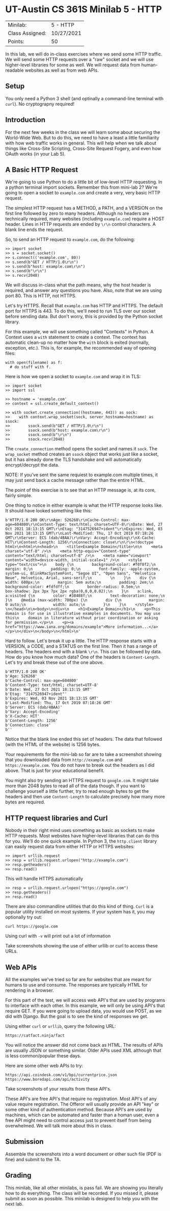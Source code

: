 # UT-Austin CS 361S Minilab 5 - HTTP

|||
|---|---|
| Minilab: | 5 - HTTP |
| Class Assigned: | 10/27/2021 |
| Points: | 50 |

In this lab, we will do in-class exercises where we send some HTTP traffic.
We will send some HTTP requests over a "raw" socket and we will use higher-level
libraries for some as well. We will request data from human-readable websites
as well as from web APIs.

## Setup

You only need a Python 3 shell (and optinally a command-line terminal with `curl`). 
No cryptograpny required!

## Introduction

For the next few weeks in the class we will learn some about securing
the World-Wide Web. But to do this, we need to have a least a little
familiarity with how web traffic works in general. This will help when
we talk about things like Cross-Site Scripting, Cross-Site Request Fogery,
and even how OAuth works (in your Lab 5).

## A Basic HTTP Request

We're going to use Python to do a little bit of low-level HTTP requesting.
In a python terminal import sockets. Remember this from mini-lab 2? We're going
to open a socket to `example.com` and create a very, very basic HTTP request.

The simplest HTTP request has a METHOD, a PATH, and a VERSION on the first line
followed by zero to many headers. Although no headers are technically required,
many websites (including `example.com`) require a HOST header. Lines in HTTP
requests are ended by `\r\n` control characters. A blank line ends the request.

So, to send an HTTP request to `example.com`, do the following:

    >> import socket
    >> s = socket.socket()
    >> s.connect(('example.com', 80))
    >> s.send(b"GET / HTTP/1.0\r\n")
    >> s.send(b"host: example.com\r\n")
    >> s.send(b"\r\n")
    >> s.recv(2048)
    
We will discuss in-class what the path means, why the host header is required, and answer
any questions you have. Also, note that we are using port 80. This is HTTP, not HTTPS.

Let's try HTTPS. Recall that `example.com` has HTTP and HTTPS. The default port for HTTPS
is 443. To do this, we'll need to run TLS over our socket before sending data. But don't worry,
this is provided by the Python socket library.

For this example, we will use something called "Contexts" in Python. A Context uses a
`with` statement to create a context. The context has automatic clean-up no matter how the
`with` block is exited (normally, exception, etc.). This is, for example, the recommended
way of opening files:

    with open(filename) as f:
      # do stuff with f.
      
Here is how we open a socket to `example.com` and wrap it in TLS:

    >> import socket
    >> import ssl

    >> hostname = 'example.com'
    >> context = ssl.create_default_context()

    >> with socket.create_connection((hostname, 443)) as sock:
    >>    with context.wrap_socket(sock, server_hostname=hostname) as ssock:
    >>        ssock.send(b"GET / HTTP/1.0\r\n")
    >>        ssock.send(b"host: example.com\r\n")
    >>        ssock.send(b"\r\n")
    >>        ssock.recv(2048)
    
The `create_connection` method opens the socket and names it `sock`. The
`wrap_socket` method creates an `ssock` object that works just like a socket,
but it has already done the TLS handshake and will automatically encrypt/decrypt
the data.

NOTE: If you've sent the same requiest to example.com multiple times, it
may just send back a cache message rather than the entire HTML.

The point of this exercise is to see that an HTTP message is, at its core,
fairly simple.

One thing to notice in either example is what the HTTP response looks like.
It should have looked something like this:

    b'HTTP/1.0 200 OK\r\nAge: 526268\r\nCache-Control: max-age=604800\r\nContent-Type: text/html; charset=UTF-8\r\nDate: Wed, 27 Oct 2021 18:13:15 GMT\r\nEtag: "3147526947+ident"\r\nExpires: Wed, 03 Nov 2021 18:13:15 GMT\r\nLast-Modified: Thu, 17 Oct 2019 07:18:26 GMT\r\nServer: ECS (dab/4BAA)\r\nVary: Accept-Encoding\r\nX-Cache: HIT\r\nContent-Length: 1256\r\nConnection: close\r\n\r\n<!doctype html>\n<html>\n<head>\n    <title>Example Domain</title>\n\n    <meta charset="utf-8" />\n    <meta http-equiv="Content-type" content="text/html; charset=utf-8" />\n    <meta name="viewport" content="width=device-width, initial-scale=1" />\n    <style type="text/css">\n    body {\n        background-color: #f0f0f2;\n        margin: 0;\n        padding: 0;\n        font-family: -apple-system, system-ui, BlinkMacSystemFont, "Segoe UI", "Open Sans", "Helvetica Neue", Helvetica, Arial, sans-serif;\n        \n    }\n    div {\n        width: 600px;\n        margin: 5em auto;\n        padding: 2em;\n        background-color: #fdfdff;\n        border-radius: 0.5em;\n        box-shadow: 2px 3px 7px 2px rgba(0,0,0,0.02);\n    }\n    a:link, a:visited {\n        color: #38488f;\n        text-decoration: none;\n    }\n    @media (max-width: 700px) {\n        div {\n            margin: 0 auto;\n            width: auto;\n        }\n    }\n    </style>    \n</head>\n\n<body>\n<div>\n    <h1>Example Domain</h1>\n    <p>This domain is for use in illustrative examples in documents. You may use this\n    domain in literature without prior coordination or asking for permission.</p>\n    <p><a href="https://www.iana.org/domains/example">More information...</a></p>\n</div>\n</body>\n</html>\n'

Hard to follow. Let's break it up a little. The HTTP response starts with a VERSION, a CODE, and a STATUS on the
first line. Then it has a range of headers. The headers end with a blank `\r\n`. This can be followed
by data. How do you know how much data? One of the headers is `Content-Length`. Let's try and break
these out of the one above.

    b'HTTP/1.0 200 OK'
    b'Age: 526268'
    b'Cache-Control: max-age=604800'
    b'Content-Type: text/html; charset=UTF-8'
    b'Date: Wed, 27 Oct 2021 18:13:15 GMT'
    b'Etag: "3147526947+ident"'
    b'Expires: Wed, 03 Nov 2021 18:13:15 GMT'
    b'Last-Modified: Thu, 17 Oct 2019 07:18:26 GMT'
    b'Server: ECS (dab/4BAA)'
    b'Vary: Accept-Encoding'
    b'X-Cache: HIT'
    b'Content-Length: 1256'
    b'Connection: close'
    b''
    
Notice that the blank line ended this set of headers. The data that followed (with the HTML of the
website) is 1256 bytes.

Your requirements for the mini-lab so far are to take a screenshot showing that
you downloaded data from `http://example.com` and `https://example.com`. You do not
have to break out the headers as I did above. That is just for your educational benefit.

You might also try sending an HTTPS request to `google.com`. It might take more than
2048 bytes to read all of the data though. If you want to challenge yourself a little further,
try to read enough bytes to get the headers and then use `Content-Length` to calculate precisely
how many more bytes are required.

## HTTP request libraries and Curl

Nobody in their right mind uses something as basic as sockets to make HTTP requests.
Most websites have higher-level libraries that can do this for you. We'll do one
quick example. In Python 3, the `http.client` library can easily request data
from either HTTP or HTTPS websites:

    >> import urllib.request
    >> resp = urllib.request.urlopen("http://example.com")
    >> resp.getheaders()
    >> resp.read()
    
This will handle HTTPS automatically

    >> resp = urllib.request.urlopen("https://google.com")
    >> resp.getheaders()
    >> resp.read()
    
There are also commandline utilities that do this kind of thing.
`Curl` is a popular utility installed on most systems. If your
system has it, you may optionally try out:

    curl https://google.com
    
Using curl with `-v` will print out a lot of information

Take screenshots showing the use of either urllib or curl
to access these URLs.

## Web APIs

All the examples we've tried so far are for websites that
are meant for humans to use and consume. The responses are
typically HTML for rendering in a browser.

For this part of the test, we will access web API's that
are used by programs to interface with each other. In this
example, we will only be using API's that require GET.
If you were going to upload data, you would use POST, as
we did with Django. But the goal is to see the kind of responses
we get.

Using either `curl` or `urllib`, query the following URL:

    https://catfact.ninja/fact
    
You will notice the answer did not come back as HTML. The
results of APIs are usually JSON or something similar. Older
APIs used XML although that is less common/popular these days.

Here are some other web APIs to try:

    https://api.coindesk.com/v1/bpi/currentprice.json
    https://www.boredapi.com/api/activity
    
Take screenshots of your results from these API's.

These API's are free API's that require no registration.
Most API's of any value require registration. The Offeror
will usually provide an API "key" or some other kind 
of authentication method. Because API's are used by machines,
which can be automated and faster than a homan user,
even a free API might need to control access just to 
prevent itself from being overwhelmed. We will talk
more about this in class.

## Submission
Assemble the screenshots into a word document or
other such file (PDF is fine) and submit to the TA.

## Grading
This minilab, like all other minilabs, is pass fail. We are showing
you literally how to do everything. The class will be recorded. If
you missed it, please submit as soon as possible. This minilab is
designed to help you with the next lab.

    